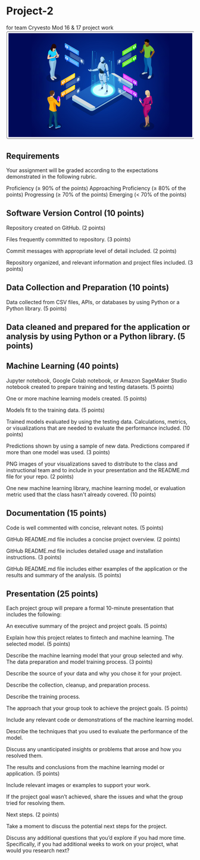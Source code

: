 # Project-2 

for team Cryvesto Mod 16 &amp; 17 project work 
![P2TitlePic](Images/ReadmeTitle_2022-06-27182410.png)


## Requirements
Your assignment will be graded according to the expectations demonstrated in the following rubric.

Proficiency (≥ 90% of the points)
Approaching Proficiency (≥ 80% of the points)
Progressing (≥ 70% of the points)
Emerging (< 70% of the points)

## Software Version Control (10 points)
Repository created on GitHub. (2 points)

Files frequently committed to repository. (3 points)

Commit messages with appropriate level of detail included. (2 points)

Repository organized, and relevant information and project files included. (3 points)

## Data Collection and Preparation (10 points)
Data collected from CSV files, APIs, or databases by using Python or a Python library. (5 points)

## Data cleaned and prepared for the application or analysis by using Python or a Python library. (5 points)

## Machine Learning (40 points)
Jupyter notebook, Google Colab notebook, or Amazon SageMaker Studio notebook created to prepare training and testing datasets. (5 points)

One or more machine learning models created. (5 points)

Models fit to the training data. (5 points)

Trained models evaluated by using the testing data. Calculations, metrics, or visualizations that are needed to evaluate the performance included. (10 points)

Predictions shown by using a sample of new data. Predictions compared if more than one model was used. (3 points)

PNG images of your visualizations saved to distribute to the class and instructional team and to include in your presentation and the README.md file for your repo. (2 points)

One new machine learning library, machine learning model, or evaluation metric used that the class hasn't already covered. (10 points)

## Documentation (15 points)
Code is well commented with concise, relevant notes. (5 points)

GitHub README.md file includes a concise project overview. (2 points)

GitHub README.md file includes detailed usage and installation instructions. (3 points)

GitHub README.md file includes either examples of the application or the results and summary of the analysis. (5 points)

## Presentation (25 points)
Each project group will prepare a formal 10-minute presentation that includes the following:

An executive summary of the project and project goals. (5 points)

Explain how this project relates to fintech and machine learning.
The selected model. (5 points)

Describe the machine learning model that your group selected and why.
The data preparation and model training process. (3 points)

Describe the source of your data and why you chose it for your project.

Describe the collection, cleanup, and preparation process.

Describe the training process.

The approach that your group took to achieve the project goals. (5 points)

Include any relevant code or demonstrations of the machine learning model.

Describe the techniques that you used to evaluate the performance of the model.

Discuss any unanticipated insights or problems that arose and how you resolved them.

The results and conclusions from the machine learning model or application. (5 points)

Include relevant images or examples to support your work.

If the project goal wasn’t achieved, share the issues and what the group tried for resolving them.

Next steps. (2 points)

Take a moment to discuss the potential next steps for the project.

Discuss any additional questions that you’d explore if you had more time. Specifically, if you had additional weeks to work on your project, what would you research next?
